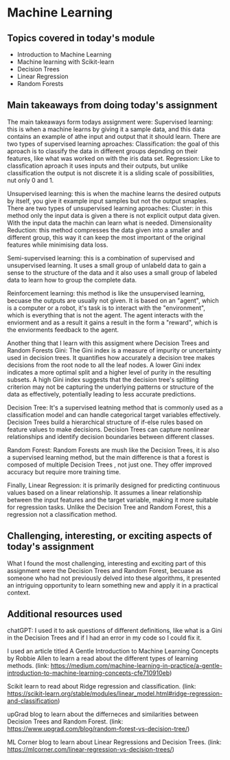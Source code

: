 # Machine Learning

## Topics covered in today's module

* Introduction to Machine Learning
* Machine learning with Scikit-learn
* Decision Trees
* Linear Regression
* Random Forests

## Main takeaways from doing today's assignment

The main takeaways form todays assignment were:
  Supervised learning: this is when a machine learns by giving it a sample data, and this data contains an example of athe input and output that it should learn. There are two types of supervised learning aproaches: 
      Classification: the goal of this aproach is to classify the data in different groups depnding on their features, like what was worked on with the iris data set.
      Regression: Like to classfication aproach it uses inputs and their outputs, but unlike classification the output is not discrete it is a sliding scale of possibilities, nut only 0 and 1. 
      
  Unsupervised learning: this is when the machine learns the desired outputs by itself, you give it example input samples but not the output smaples. There are two types of unsupervised learning aproaches:
      Cluster: in this method only the input data is given a there is not explicit output data given. With the input data the machin can learn what is needed.
      Dimensionality Reduction: this method compresses the data given into a smaller and different group, this way it can keep the most important of the original features while minimising data loss.
      
  Semi-supervised learning: this is a combination of supervised and unsupervised learning. It uses a small group of unlabeld data to gain a sense to the structure of the data and it also uses a small group of labeled data to learn how to group the complete data.

  Reinforcement learning: this method is like the unsupervised learning, becuase the outputs are usually not given. It is based on an "agent", which is a computer or a robot, it's task is to interact with the "environment", which is everything that is not the agent. The agent interacts with the enviorment and as a result it gains a result in the form a "reward", which is the enviorments feedback to the agent.

Another thing that I learn with this assigment where Decision Trees and Random Forests
  Gini: The Gini index is a measure of impurity or uncertainty used in decision trees. It quantifies how accurately a decision tree makes decisions from the root node to all the leaf nodes. A lower Gini index indicates a more optimal split and a higher level of purity in the resulting subsets. A high Gini index suggests that the decision tree's splitting criterion may not be capturing the underlying patterns or structure of the data as effectively, potentially leading to less accurate predictions.
  
  Decision Tree: It's a supervised leatning method that is commonly used as a classification model and can handle categorical target variables effectively. Decision Trees build a hierarchical structure of if-else rules based on feature values to make decisions. Decision Trees can capture nonlinear relationships and identify decision boundaries between different classes. 
  
  Random Forest: Random Forests are mush like the Decision Trees, it is also a supervised learning method, but the main difference is that a forest is composed of multiple Decision Trees , not just one. They offer improved accuracy but require more training time. 
  
Finally, Linear Regression: it is primarily designed for predicting continuous values based on a linear relationship. It assumes a linear relationship between the input features and the target variable, making it more suitable for regression tasks. Unlike the Decision Tree and Random Forest, this a regression not a classification method. 

## Challenging, interesting, or exciting aspects of today's assignment

What I found the most challenging, interesting and exciting part of this assignment were the Decision Trees and Random Forest, becuase as someone who had not previously delved into these algorithms, it presented an intriguing opportunity to learn something new and apply it in a practical context.

## Additional resources used 
chatGPT: I used it to ask questions of different definitions, like what is a Gini in the Decision Trees and if I had an error in my code so I could fix it. 

I used an article titled A Gentle Introduction to Machine Learning Concepts by Robbie Allen to learn a read about the different types of learning methods. (link: https://medium.com/machine-learning-in-practice/a-gentle-introduction-to-machine-learning-concepts-cfe710910eb)

Scikit learn to read about Ridge regression and classification. (link: https://scikit-learn.org/stable/modules/linear_model.html#ridge-regression-and-classification)

upGrad blog to learn about the differneces and similarities between Decision Trees and Random Forest. (link: https://www.upgrad.com/blog/random-forest-vs-decision-tree/)

ML Corner blog to learn about Linear Regressions and Decision Trees. (link: https://mlcorner.com/linear-regression-vs-decision-trees/)

